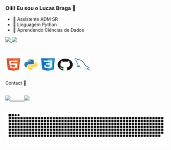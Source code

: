 ### Oiii! Eu sou o Lucas Braga 👋

- 🔭 Assistente ADM SR
- 🌱 Linguagem Python
- 🤔 Aprendendo Ciências de Dados
<div>
  <a href="https://github.com/lucasbragasilva">
  <img height="150em" src="https://github-readme-stats.vercel.app/api/?username=lucasbragasilva&amp;show_icons=true&amp;theme=nord&amp;include_all_commits=true&amp;count_private=true" style="max-width:100%;">
  <img height="150em" src="https://github-readme-stats.vercel.app/api/top-langs/?username=lucasbragasilva&amp;layout=compact&amp;langs_count=7&amp;theme=nord" style="max-width:100%;">
</a></div>

##

<div><br>
  <img align="center" alt="lucas-HTML" height="40" width="50" src="https://raw.githubusercontent.com/devicons/devicon/master/icons/html5/html5-original.svg" style="max-width:100%;">
  <img align="center" alt="lucas-Python" height="40" width="50" src="https://raw.githubusercontent.com/devicons/devicon/master/icons/python/python-original.svg" style="max-width:100%;">
  <img align="center" alt="lucas-HTML" height="40" width="50" src="https://raw.githubusercontent.com/devicons/devicon/master/icons/css3/css3-original.svg" style="max-width:100%;">
  <img align="center" alt="lucas-Python" height="40" width="50" src="https://raw.githubusercontent.com/devicons/devicon/master/icons/github/github-original.svg" style="max-width:100%;">
  <img align="center" alt="lucas-Csharp" height="40" width="50" src="https://raw.githubusercontent.com/devicons/devicon/master/icons/mysql/mysql-original.svg" style="max-width:100%;">
</div>


## 
Contact :iphone:
<div><br>
    <a href="mailto:lucasbragadasilva@gmail.com">
        <img src="https://img.shields.io/badge/gmail-D14836?&style=for-the-badge&logo=gmail&logoColor=white&link=mailto:lucasbragadasilva@gmail.com">
    &nbsp;&nbsp;&nbsp;&nbsp;&nbsp;&nbsp;&nbsp;&nbsp;&nbsp;
    <a href="https://www.linkedin.com/in/lucas-braga-silva/">
        <img src="https://img.shields.io/badge/linkedin-%230077B5.svg?&style=for-the-badge&logo=linkedin&logoColor=white&link=mailto:https://www.linkedin.com/in/lucas-braga-silva/">
</div>
      
##
      
<img src="https://github.com/lucasbragasilva/lucasbragasilva/raw/output/github-contribution-grid-snake.svg" alt="Snake animation" style="max-width:100%;">
